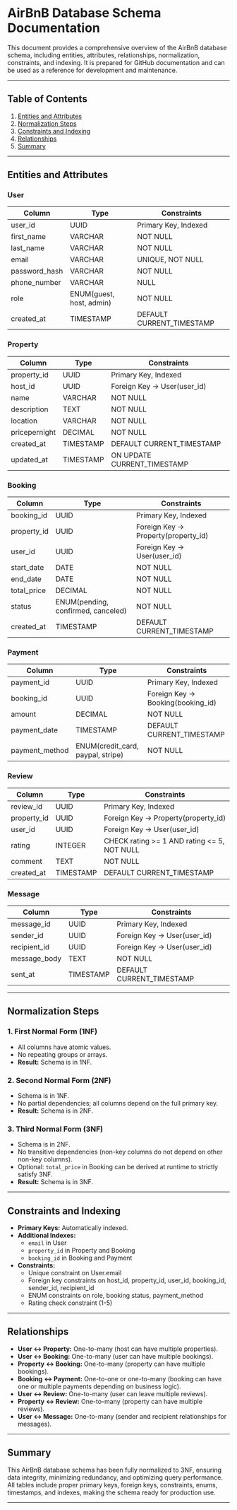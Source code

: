# AirBnB Database Schema Documentation

This document provides a comprehensive overview of the AirBnB database schema, including entities, attributes, relationships, normalization, constraints, and indexing. It is prepared for GitHub documentation and can be used as a reference for development and maintenance.

---

## Table of Contents
1. [Entities and Attributes](#entities-and-attributes)
2. [Normalization Steps](#normalization-steps)
3. [Constraints and Indexing](#constraints-and-indexing)
4. [Relationships](#relationships)
5. [Summary](#summary)

---

## Entities and Attributes

### User
| Column | Type | Constraints |
|--------|------|-------------|
| user_id | UUID | Primary Key, Indexed |
| first_name | VARCHAR | NOT NULL |
| last_name | VARCHAR | NOT NULL |
| email | VARCHAR | UNIQUE, NOT NULL |
| password_hash | VARCHAR | NOT NULL |
| phone_number | VARCHAR | NULL |
| role | ENUM(guest, host, admin) | NOT NULL |
| created_at | TIMESTAMP | DEFAULT CURRENT_TIMESTAMP |

### Property
| Column | Type | Constraints |
|--------|------|-------------|
| property_id | UUID | Primary Key, Indexed |
| host_id | UUID | Foreign Key → User(user_id) |
| name | VARCHAR | NOT NULL |
| description | TEXT | NOT NULL |
| location | VARCHAR | NOT NULL |
| pricepernight | DECIMAL | NOT NULL |
| created_at | TIMESTAMP | DEFAULT CURRENT_TIMESTAMP |
| updated_at | TIMESTAMP | ON UPDATE CURRENT_TIMESTAMP |

### Booking
| Column | Type | Constraints |
|--------|------|-------------|
| booking_id | UUID | Primary Key, Indexed |
| property_id | UUID | Foreign Key → Property(property_id) |
| user_id | UUID | Foreign Key → User(user_id) |
| start_date | DATE | NOT NULL |
| end_date | DATE | NOT NULL |
| total_price | DECIMAL | NOT NULL |
| status | ENUM(pending, confirmed, canceled) | NOT NULL |
| created_at | TIMESTAMP | DEFAULT CURRENT_TIMESTAMP |

### Payment
| Column | Type | Constraints |
|--------|------|-------------|
| payment_id | UUID | Primary Key, Indexed |
| booking_id | UUID | Foreign Key → Booking(booking_id) |
| amount | DECIMAL | NOT NULL |
| payment_date | TIMESTAMP | DEFAULT CURRENT_TIMESTAMP |
| payment_method | ENUM(credit_card, paypal, stripe) | NOT NULL |

### Review
| Column | Type | Constraints |
|--------|------|-------------|
| review_id | UUID | Primary Key, Indexed |
| property_id | UUID | Foreign Key → Property(property_id) |
| user_id | UUID | Foreign Key → User(user_id) |
| rating | INTEGER | CHECK rating >= 1 AND rating <= 5, NOT NULL |
| comment | TEXT | NOT NULL |
| created_at | TIMESTAMP | DEFAULT CURRENT_TIMESTAMP |

### Message
| Column | Type | Constraints |
|--------|------|-------------|
| message_id | UUID | Primary Key, Indexed |
| sender_id | UUID | Foreign Key → User(user_id) |
| recipient_id | UUID | Foreign Key → User(user_id) |
| message_body | TEXT | NOT NULL |
| sent_at | TIMESTAMP | DEFAULT CURRENT_TIMESTAMP |

---

## Normalization Steps

### 1. First Normal Form (1NF)
- All columns have atomic values.
- No repeating groups or arrays.
- **Result:** Schema is in 1NF.

### 2. Second Normal Form (2NF)
- Schema is in 1NF.
- No partial dependencies; all columns depend on the full primary key.
- **Result:** Schema is in 2NF.

### 3. Third Normal Form (3NF)
- Schema is in 2NF.
- No transitive dependencies (non-key columns do not depend on other non-key columns).
- Optional: `total_price` in Booking can be derived at runtime to strictly satisfy 3NF.
- **Result:** Schema is in 3NF.

---

## Constraints and Indexing
- **Primary Keys:** Automatically indexed.
- **Additional Indexes:**
  - `email` in User
  - `property_id` in Property and Booking
  - `booking_id` in Booking and Payment
- **Constraints:**
  - Unique constraint on User.email
  - Foreign key constraints on host_id, property_id, user_id, booking_id, sender_id, recipient_id
  - ENUM constraints on role, booking status, payment_method
  - Rating check constraint (1-5)

---

## Relationships
- **User ↔ Property:** One-to-many (host can have multiple properties).
- **User ↔ Booking:** One-to-many (user can have multiple bookings).
- **Property ↔ Booking:** One-to-many (property can have multiple bookings).
- **Booking ↔ Payment:** One-to-one or one-to-many (booking can have one or multiple payments depending on business logic).
- **User ↔ Review:** One-to-many (user can leave multiple reviews).
- **Property ↔ Review:** One-to-many (property can have multiple reviews).
- **User ↔ Message:** One-to-many (sender and recipient relationships for messages).

---

## Summary
This AirBnB database schema has been fully normalized to 3NF, ensuring data integrity, minimizing redundancy, and optimizing query performance. All tables include proper primary keys, foreign keys, constraints, enums, timestamps, and indexes, making the schema ready for production use.

---


